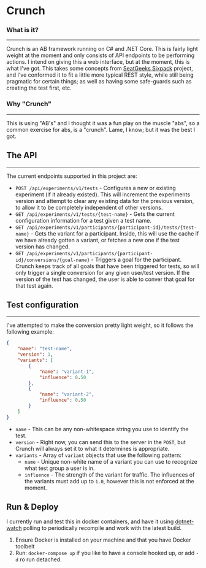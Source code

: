 # Crunch

### What is it?
---
Crunch is an AB framework running on C# and .NET Core. This is fairly light weight at the moment and only consists of API endpoints to be performing actions.
I intend on giving this a web interface, but at the moment, this is what I've got. This takes some concepts from [SeatGeeks Sixpack](https://github.com/seatgeek/sixpack/) project, and I've conformed
it to fit a little more typical REST style, while still being pragmatic for certain things; as well as having some safe-guards such as creating the test first, etc.

### Why "Crunch"
---
This is using "AB's" and I thought it was a fun play on the muscle "abs", so a common exercise for abs, is a "crunch". Lame, I know; but it was the best I got.

## The API
---
The current endpoints supported in this project are:
*   `POST /api/experiments/v1/tests` - Configures a new or existing experiment (if it already existed). This will increment the experiments version and attempt to clear any existing data for the previous version,
to allow it to be completely independent of other versions.
*   `GET /api/experiments/v1/tests/{test-name}` - Gets the current configuration information for a test given a test name.
*   `GET /api/experiments/v1/participants/{participant-id}/tests/{test-name}` - Gets the variant for a participant. Inside, this will use the cache if we have already gotten a variant, or fetches a new one if the
test version has changed.
*   `GET /api/experiments/v1/participants/{participant-id}/conversions/{goal-name}` - Triggers a goal for the participant. Crunch keeps track of all goals that have been triggered for tests, so will only trigger a single
conversion for any given user/test version. If the version of the test has changed, the user is able to conver that goal for that test again.

## Test configuration
---
I've attempted to make the conversion pretty light weight, so it follows the following example:

```json
{
    "name": "test-name",
    "version": 1,
    "variants": [
        {
            "name": "variant-1",
            "influence": 0.50
        },
        {
            "name": "variant-2",
            "influence": 0.50
        }
    ]
}
```

- `name` - This can be any non-whitespace string you use to identify the test.
- `version` - Right now, you can send this to the server in the `POST`, but Crunch will always set it
to what it determines is appropriate.
- `variants` - Array of `variant` objects that use the following pattern:
  - `name` - Unique non-white name of a variant you can use to recognize what test group a user is in.
  - `influence` - The strength of the variant for traffic. The influences of the variants must add up to `1.0`,
however this is not enforced at the moment.

## Run & Deploy

I currently run and test this in docker containers, and have it using [dotnet-watch](https://github.com/aspnet/DotNetTools) polling to periodically recompile
and work with the latest build.

1) Ensure Docker is installed on your machine and that you have Docker toolbelt
2) Run: `docker-compose up` if you like to have a console hooked up, or add `-d` ro run detached.

